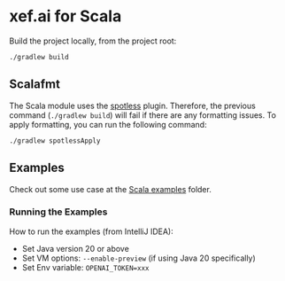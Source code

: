 # xef.ai for Scala

Build the project locally, from the project root:

```shell
./gradlew build
```

## Scalafmt

The Scala module uses the [spotless](https://github.com/diffplug/spotless/tree/main/plugin-gradle#scala) plugin. 
Therefore, the previous command (`./gradlew build`) will fail if there are any formatting issues. 
To apply formatting, you can run the following command:

```shell
./gradlew spotlessApply
```

## Examples

Check out some use case at the [Scala examples](../examples/scala) folder.

### Running the Examples

How to run the examples (from IntelliJ IDEA):

* Set Java version 20 or above
* Set VM options: `--enable-preview` (if using Java 20 specifically)
* Set Env variable: `OPENAI_TOKEN=xxx`
